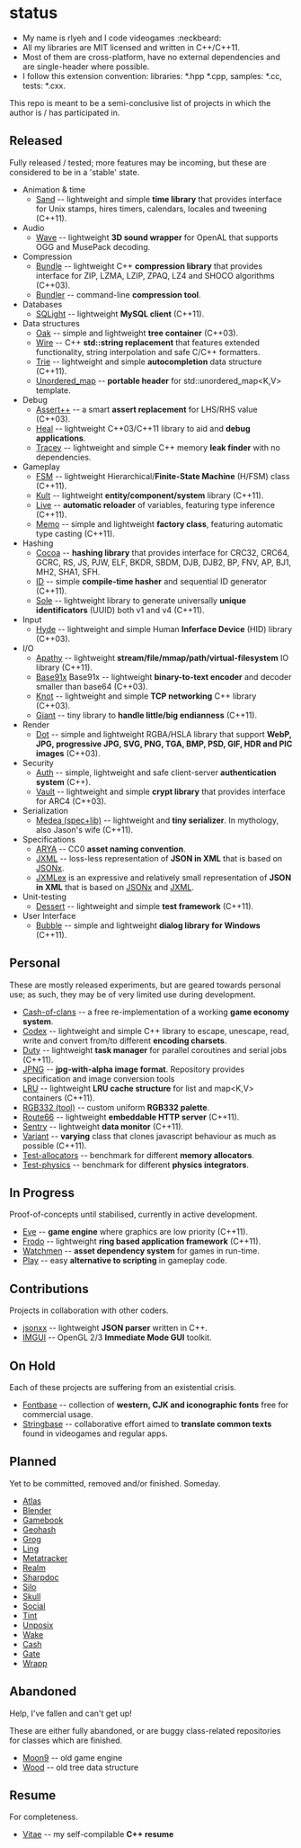 status
======

- My name is rlyeh and I code videogames :neckbeard:
- All my libraries are MIT licensed and written in C++/C++11.
- Most of them are cross-platform, have no external dependencies and are single-header where possible.
- I follow this extension convention: libraries: *.hpp *.cpp, samples: *.cc, tests: *.cxx.

This repo is meant to be a semi-conclusive list of projects in which the author is / has participated in.

Released
----

Fully released / tested; more features may be incoming, but these are considered to be in a 'stable' state.

* Animation & time
  - [Sand](http://github.com/r-lyeh/sand) -- lightweight and simple **time library** that provides interface for Unix stamps, hires timers, calendars, locales and tweening (C++11).
* Audio
  - [Wave](http://github.com/r-lyeh/wave) -- lightweight **3D sound wrapper** for OpenAL that supports OGG and MusePack decoding.
* Compression
  - [Bundle](https://github.com/r-lyeh/bundle) -- lightweight C++ **compression library** that provides interface for ZIP, LZMA, LZIP, ZPAQ, LZ4 and SHOCO algorithms (C++03).
  - [Bundler](https://github.com/r-lyeh/bundler) -- command-line **compression tool**.
* Databases
  - [SQLight](http://github.com/r-lyeh/sqlight) -- lightweight **MySQL client** (C++11).
* Data structures
  - [Oak](http://github.com/r-lyeh/oak) -- simple and lightweight **tree container** (C++03). 
  - [Wire](http://github.com/r-lyeh/wire) -- C++ **std::string replacement** that features extended functionality, string interpolation and safe C/C++ formatters.
  - [Trie](http://github.com/r-lyeh/trie) -- lightweight and simple **autocompletion** data structure (C++11).
  - [Unordered_map](http://github.com/r-lyeh/unordered_map) -- **portable header** for std::unordered_map<K,V> template.
* Debug
  - [Assert++](http://github.com/r-lyeh/assert) -- a smart **assert replacement** for LHS/RHS value (C++03).
  - [Heal](http://github.com/r-lyeh/heal) -- lightweight C++03/C++11 library to aid and **debug applications**.
  - [Tracey](http://github.com/r-lyeh/tracey) -- lightweight and simple C++ memory **leak finder** with no dependencies.
* Gameplay
  - [FSM](http://github.com/r-lyeh/fsm) -- lightweight Hierarchical/**Finite-State Machine** (H/FSM) class (C++11).
  - [Kult](https://github.com/r-lyeh/kult) -- lightweight **entity/component/system** library (C++11).
  - [Live](http://github.com/r-lyeh/live) -- **automatic reloader** of variables, featuring type inference (C++11).
  - [Memo](http://github.com/r-lyeh/memo) -- simple and lightweight **factory class**, featuring automatic type casting (C++11).
* Hashing
  - [Cocoa](http://github.com/r-lyeh/cocoa) -- **hashing library** that provides interface for CRC32, CRC64, GCRC, RS, JS, PJW, ELF, BKDR, SBDM, DJB, DJB2, BP, FNV, AP, BJ1, MH2, SHA1, SFH.
  - [ID](http://github.com/r-lyeh/id) -- simple **compile-time hasher** and sequential ID generator (C++11).
  - [Sole](http://github.com/r-lyeh/sole) -- lightweight library to generate universally **unique identificators** (UUID) both v1 and v4 (C++11).
* Input
  - [Hyde](http://github.com/r-lyeh/hyde) -- lightweight and simple Human **Inferface Device** (HID) library (C++03). 
* I/O
  - [Apathy](http://github.com/r-lyeh/apathy) -- lightweight **stream/file/mmap/path/virtual-filesystem** IO library (C++11).
  - [Base91x](http://github.com/r-lyeh/base91x) Base91x -- lightweight **binary-to-text encoder** and decoder smaller than base64 (C++03). 
  - [Knot](http://github.com/r-lyeh/knot) -- lightweight and simple **TCP networking** C++ library (C++03).
  - [Giant](http://github.com/r-lyeh/giant) -- tiny library to **handle little/big endianness** (C++11).
* Render
  - [Dot](http://github.com/r-lyeh/dot) -- simple and lightweight RGBA/HSLA library that support **WebP, JPG, progressive JPG, SVG, PNG, TGA, BMP, PSD, GIF, HDR and PIC images** (C++03).
* Security
  - [Auth](http://github.com/r-lyeh/auth) -- simple, lightweight and safe client-server **authentication system** (C++).
  - [Vault](http://github.com/r-lyeh/vault) -- lightweight and simple **crypt library** that provides interface for ARC4 (C++03).
* Serialization
  - [Medea (spec+lib)](http://github.com/r-lyeh/medea) -- lightweight and **tiny serializer**. In mythology, also Jason's wife (C++11).
* Specifications
  - [ARYA](http://github.com/r-lyeh/ARYA) -- CC0 **asset naming convention**. 
  - [JXML](http://github.com/r-lyeh/JXML) -- loss-less representation of **JSON in XML** that is based on [JSONx](http://goo.gl/I3cxs). 
  - [JXMLex](http://github.com/r-lyeh/JXMLex) is an expressive and relatively small representation of **JSON in XML** that is based on [JSONx](http://goo.gl/I3cxs) and [JXML](http://github.com/r-lyeh/JXML).
* Unit-testing
  - [Dessert](http://github.com/r-lyeh/dessert) -- lightweight and simple **test framework** (C++11).
* User Interface
  - [Bubble](https://github.com/r-lyeh/bubble) -- simple and lightweight **dialog library for Windows** (C++11). 

Personal
----

These are mostly released experiments, but are geared towards personal use; as such, they may be of very limited use during development.

* [Cash-of-clans](https://github.com/r-lyeh/cash-of-clans) -- a free re-implementation of a working **game economy system**.
* [Codex](http://github.com/r-lyeh/codex) -- lightweight and simple C++ library to escape, unescape, read, write and convert from/to different **encoding charsets**.
* [Duty](http://github.com/r-lyeh/duty) -- lightweight **task manager** for parallel coroutines and serial jobs (C++11).
* [JPNG](http://github.com/r-lyeh/jpng) -- **jpg-with-alpha image format**. Repository provides specification and image conversion tools
* [LRU](https://github.com/r-lyeh/lru) -- lightweight **LRU cache structure** for list<T> and map<K,V> containers (C++11). 
* [RGB332 (tool)](http://github.com/r-lyeh/rgb332) -- custom uniform **RGB332 palette**.
* [Route66](https://github.com/r-lyeh/route66) -- lightweight **embeddable HTTP server** (C++11).
* [Sentry](http://github.com/r-lyeh/sentry) -- lightweight **data monitor** (C++11).
* [Variant](http://github.com/r-lyeh/variant) -- **varying** class that clones javascript behaviour as much as possible (C++11).
* [Test-allocators](https://github.com/r-lyeh/test-allocators) -- benchmark for different **memory allocators**.
* [Test-physics](https://github.com/r-lyeh/test-physics) -- benchmark for different **physics integrators**.

In Progress
----

Proof-of-concepts until stabilised, currently in active development.

* [Eve](https://github.com/r-lyeh/eve) -- **game engine** where graphics are low priority (C++11).
* [Frodo](https://github.com/r-lyeh/frodo) -- lightweight **ring based application framework** (C++11).
* [Watchmen](https://github.com/r-lyeh/watchmen) -- **asset dependency system** for games in run-time.
* [Play](https://github.com/r-lyeh/play) -- easy **alternative to scripting** in gameplay code.

Contributions
----

Projects in collaboration with other coders.

* [jsonxx](http://github.com/hjiang/jsonxx) -- lightweight **JSON parser** written in C++.
* [IMGUI](http://github.com/r-lyeh/imgui) -- OpenGL 2/3 **Immediate Mode GUI** toolkit.

On Hold
----

Each of these projects are suffering from an existential crisis.

* [Fontbase](http://github.com/r-lyeh/fontbase) -- collection of **western, CJK and iconographic fonts** free for commercial usage.
* [Stringbase](http://github.com/r-lyeh/stringbase) -- collaborative effort aimed to **translate common texts** found in videogames and regular apps. 

Planned
----

Yet to be committed, removed and/or finished. Someday.

* [Atlas](https://github.com/r-lyeh/atlas)
* [Blender](http://github.com/r-lyeh/blender)
* [Gamebook](https://github.com/r-lyeh/gamebook)
* [Geohash](https://github.com/r-lyeh/geohash)
* [Grog](https://github.com/r-lyeh/grog)
* [Ling](https://github.com/r-lyeh/ling)
* [Metatracker](http://github.com/r-lyeh/metatracker)
* [Realm](https://github.com/r-lyeh/realm)
* [Sharpdoc](https://github.com/r-lyeh/sharpdoc)
* [Silo](https://github.com/r-lyeh/silo)
* [Skull](https://github.com/r-lyeh/skull)
* [Social](https://github.com/r-lyeh/social)
* [Tint](http://github.com/r-lyeh/tint)
* [Unposix](https://github.com/r-lyeh/unposix)
* [Wake](https://github.com/r-lyeh/wake)
* [Cash](https://github.com/r-lyeh/cash)
* [Gate](https://github.com/r-lyeh/gate)
* [Wrapp](https://github.com/r-lyeh/wrapp)

Abandoned
----

Help, I've fallen and can't get up!

These are either fully abandoned, or are buggy class-related repositories for classes which are finished.

* [Moon9](https://github.com/r-lyeh/moon9) -- old game engine
* [Wood](https://github.com/r-lyeh/wood) -- old tree data structure

Resume
---

For completeness.

* [Vitae](http://github.com/r-lyeh/vitae) -- my self-compilable **C++ resume**
